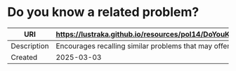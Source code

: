 # Do you know a related problem?

URI|https://lustraka.github.io/resources/pol14/DoYouKnowARelatedProblem
-|-
Description|Encourages recalling similar problems that may offer a solution path.
Created|2025-03-03

